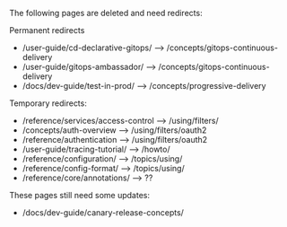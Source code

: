 The following pages are deleted and need redirects:

Permanent redirects

* /user-guide/cd-declarative-gitops/ --> /concepts/gitops-continuous-delivery
* /user-guide/gitops-ambassador/ --> /concepts/gitops-continuous-delivery
* /docs/dev-guide/test-in-prod/ --> /concepts/progressive-delivery

Temporary redirects:

* /reference/services/access-control --> /using/filters/
* /concepts/auth-overview --> /using/filters/oauth2
* /reference/authentication --> /using/filters/oauth2
* /user-guide/tracing-tutorial/ --> /howto/
* /reference/configuration/ --> /topics/using/
* /reference/config-format/ --> /topics/using/
* /reference/core/annotations/ --> ??

These pages still need some updates:

* /docs/dev-guide/canary-release-concepts/
